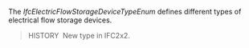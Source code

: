 The _IfcElectricFlowStorageDeviceTypeEnum_ defines different types of electrical flow storage devices.

> HISTORY&nbsp; New type in IFC2x2.